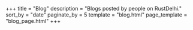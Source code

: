 +++
title = "Blog"
description = "Blogs posted by people on RustDelhi."
sort_by = "date"
paginate_by = 5
template = "blog.html"
page_template = "blog_page.html"
+++